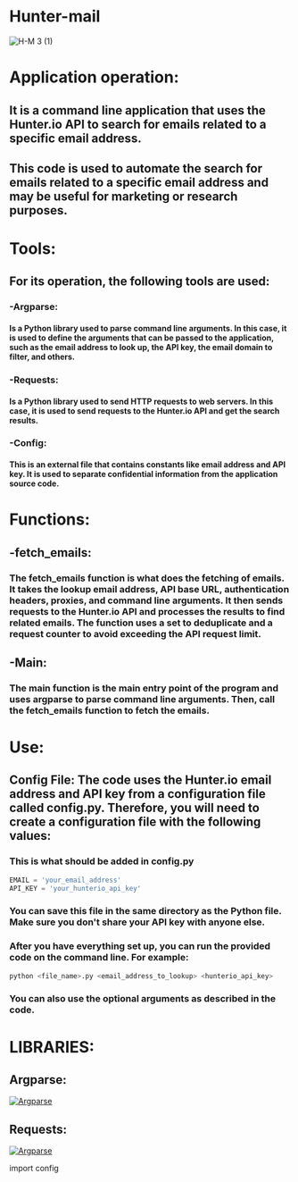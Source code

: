 # Hunter-mail

![H-M 3 (1)](https://user-images.githubusercontent.com/90658763/234571180-3f0fdcb6-0f01-44d4-b67b-d2dce62e714e.gif)



# Application operation:

## It is a command line application that uses the Hunter.io API to search for emails related to a specific email address.
## This code is used to automate the search for emails related to a specific email address and may be useful for marketing or research purposes.

# Tools:

## For its operation, the following tools are used:

### -Argparse:
#### Is a Python library used to parse command line arguments. In this case, it is used to define the arguments that can be passed to the application, such as the email address to look up, the API key, the email domain to filter, and others.
### -Requests: 
#### Is a Python library used to send HTTP requests to web servers. In this case, it is used to send requests to the Hunter.io API and get the search results.
### -Config:
#### This is an external file that contains constants like email address and API key. It is used to separate confidential information from the application source code.

# Functions:
## -fetch_emails:
### The fetch_emails function is what does the fetching of emails. It takes the lookup email address, API base URL, authentication headers, proxies, and command line arguments. It then sends requests to the Hunter.io API and processes the results to find related emails. The function uses a set to deduplicate and a request counter to avoid exceeding the API request limit.

## -Main:
### The main function is the main entry point of the program and uses argparse to parse command line arguments. Then, call the fetch_emails function to fetch the emails.

# Use:
## Config File: The code uses the Hunter.io email address and API key from a configuration file called config.py. Therefore, you will need to create a configuration file with the following values:

### This is what should be added in config.py
```python
EMAIL = 'your_email_address'
API_KEY = 'your_hunterio_api_key'
```

### You can save this file in the same directory as the Python file. Make sure you don't share your API key with anyone else.

### After you have everything set up, you can run the provided code on the command line. For example:
```python
python <file_name>.py <email_address_to_lookup> <hunterio_api_key>
```
### You can also use the optional arguments as described in the code.

# LIBRARIES:

## Argparse:
[![Argparse](https://user-images.githubusercontent.com/90658763/235024808-d9e3fe1d-fa76-40fc-9404-c28edbf32611.png)](https://docs.python.org/es/3/library/argparse.html)

## Requests:
[![Argparse](https://user-images.githubusercontent.com/90658763/235026334-5773e9cc-3552-4c7a-a4e3-238e935bee47.png)](https://pypi.org/project/requests/)

import config
